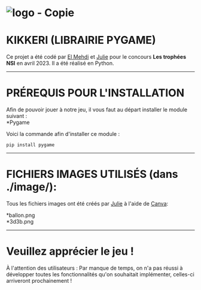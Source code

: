 # ![logo - Copie](https://user-images.githubusercontent.com/116278302/234995210-e53920e1-d81d-40ee-9f60-fc94893dd1ff.png)
# KIKKERI (LIBRAIRIE PYGAME)  


Ce projet a été codé par [El Mehdi](https://github.com/Bianchey "Le profil d'El Mehdi") et [Julie](https://github.com/julies01 "Le profil de Julie") pour le concours **Les trophées NSI** en avril 2023. Il a été réalisé en Python.
___
# PRÉREQUIS POUR L'INSTALLATION 

Afin de pouvoir jouer à notre jeu, il vous faut au départ installer le module suivant :  
*Pygame  

Voici la commande afin d'installer ce module : 

    pip install pygame

___
# FICHIERS IMAGES UTILISÉS (dans ./image/):
Tous les fichiers images ont été créés par [Julie](https://github.com/julies01 " Le profil de Julie") à l'aide de [Canva](https://www.canva.com/"Canva"):  

*ballon.png  
*3d3b.png

___  

# Veuillez apprécier le jeu !   

À l'attention des utilisateurs : Par manque de temps, on n'a pas réussi à développer toutes les fonctionnalités qu'on souhaitait implémenter, celles-ci arriveront prochainement !
